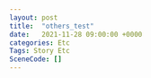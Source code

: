 ```yaml
---
layout: post
title:  "others_test"
date:   2021-11-28 09:00:00 +0000
categories: Etc
Tags: Story Etc
SceneCode: []
---
```

